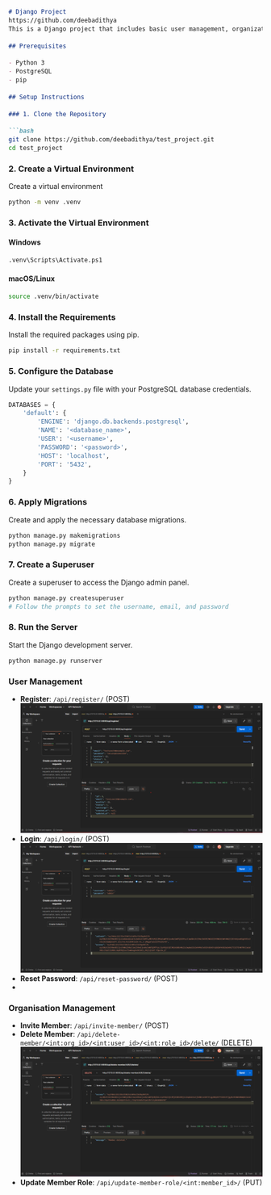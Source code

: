 ```markdown
# Django Project
https://github.com/deebadithya
This is a Django project that includes basic user management, organization management, and member roles.

## Prerequisites

- Python 3
- PostgreSQL
- pip 

## Setup Instructions

### 1. Clone the Repository

```bash
git clone https://github.com/deebadithya/test_project.git
cd test_project
```

### 2. Create a Virtual Environment

Create a virtual environment

```bash
python -m venv .venv
```

### 3. Activate the Virtual Environment

#### Windows

```bash
.venv\Scripts\Activate.ps1
```

#### macOS/Linux

```bash
source .venv/bin/activate
```

### 4. Install the Requirements

Install the required packages using pip.

```bash
pip install -r requirements.txt
```

### 5. Configure the Database

Update your `settings.py` file with your PostgreSQL database credentials.

```python
DATABASES = {
    'default': {
        'ENGINE': 'django.db.backends.postgresql',
        'NAME': '<database_name>',
        'USER': '<username>',
        'PASSWORD': '<password>',
        'HOST': 'localhost',
        'PORT': '5432',
    }
}
```

### 6. Apply Migrations

Create and apply the necessary database migrations.

```bash
python manage.py makemigrations
python manage.py migrate
```

### 7. Create a Superuser

Create a superuser to access the Django admin panel.

```bash
python manage.py createsuperuser
# Follow the prompts to set the username, email, and password
```

### 8. Run the Server

Start the Django development server.

```bash
python manage.py runserver
```


### User Management

- **Register**: `/api/register/` (POST)
 ![register](postman_test_imgs/register.png)
- **Login**: `/api/login/` (POST)
  ![login](postman_test_imgs/login.png)
- **Reset Password**: `/api/reset-password/` (POST)
- 

### Organisation Management

- **Invite Member**: `/api/invite-member/` (POST)
- **Delete Member**: `/api/delete-member/<int:org_id>/<int:user_id>/<int:role_id>/delete/` (DELETE)
  ![delete_member](postman_test_imgs/delete_member.png)
- **Update Member Role**: `/api/update-member-role/<int:member_id>/` (PUT)


